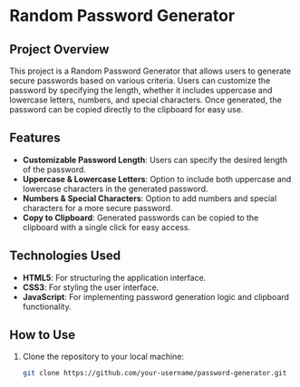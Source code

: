 # Random Password Generator

## Project Overview

This project is a Random Password Generator that allows users to generate secure passwords based on various criteria. Users can customize the password by specifying the length, whether it includes uppercase and lowercase letters, numbers, and special characters. Once generated, the password can be copied directly to the clipboard for easy use.

## Features

- **Customizable Password Length**: Users can specify the desired length of the password.
- **Uppercase & Lowercase Letters**: Option to include both uppercase and lowercase characters in the generated password.
- **Numbers & Special Characters**: Option to add numbers and special characters for a more secure password.
- **Copy to Clipboard**: Generated passwords can be copied to the clipboard with a single click for easy access.

## Technologies Used

- **HTML5**: For structuring the application interface.
- **CSS3**: For styling the user interface.
- **JavaScript**: For implementing password generation logic and clipboard functionality.

## How to Use

1. Clone the repository to your local machine:
   ```bash
   git clone https://github.com/your-username/password-generator.git
